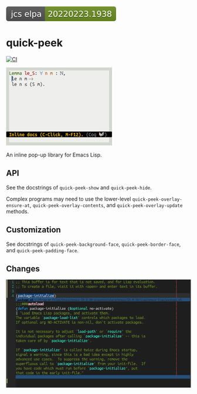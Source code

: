 [![JCS-ELPA](https://raw.githubusercontent.com/jcs-emacs/badges/master/elpa/v/quick-peek.svg)](https://jcs-emacs.github.io/jcs-elpa/#/quick-peek)

# quick-peek

[![CI](https://github.com/emacs-vs/quick-peek/actions/workflows/test.yml/badge.svg)](https://github.com/emacs-vs/quick-peek/actions/workflows/test.yml)

![](etc/screencast.gif)

An inline pop-up library for Emacs Lisp.

## API

See the docstrings of `quick-peek-show` and `quick-peek-hide`.

Complex programs may need to use the lower-level `quick-peek-overlay-ensure-at`, `quick-peek-overlay-contents`, and `quick-peek-overlay-update` methods.

## Customization

See docstrings of `quick-peek-background-face`, `quick-peek-border-face`, and
`quick-peek-padding-face`.

## Changes

![](etc/vs.png)
